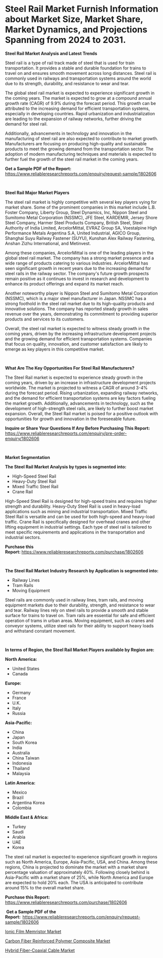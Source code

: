 <p><h1>Steel Rail Market Furnish Information about Market Size, Market Share, Market Dynamics, and Projections Spanning from 2024 to 2031.</h1></p><p><strong>Steel Rail Market Analysis and Latest Trends</strong></p>
<p><p>Steel rail is a type of rail track made of steel that is used for train transportation. It provides a stable and durable foundation for trains to travel on and ensures smooth movement across long distances. Steel rail is commonly used in railways and transportation systems around the world due to its strength, durability, and resistance to wear and tear.</p><p>The global steel rail market is expected to experience significant growth in the coming years. The market is expected to grow at a compound annual growth rate (CAGR) of 9.9% during the forecast period. This growth can be attributed to the increasing demand for efficient transportation systems, especially in developing countries. Rapid urbanization and industrialization are leading to the expansion of railway networks, further driving the demand for steel rail.</p><p>Additionally, advancements in technology and innovation in the manufacturing of steel rail are also expected to contribute to market growth. Manufacturers are focusing on producing high-quality and sustainable products to meet the growing demand from the transportation sector. The adoption of modern manufacturing techniques and materials is expected to further fuel the growth of the steel rail market in the coming years.</p></p>
<p><strong>Get a Sample PDF of the Report:&nbsp;</strong> <a href="https://www.reliableresearchreports.com/enquiry/request-sample/1802606">https://www.reliableresearchreports.com/enquiry/request-sample/1802606</a></p>
<p>&nbsp;</p>
<p><strong>Steel Rail Major Market Players</strong></p>
<p><p>The steel rail market is highly competitive with several key players vying for market share. Some of the prominent companies in this market include L.B. Foster Company, Liberty Group, Steel Dynamics, Inc, Nippon Steel and Sumitomo Metal Corporation (NSSMC), JFE Steel, KARDEMIR, Jersey Shore Steel Company, Harmer Steel Products Company, British Steel, Steel Authority of India Limited, ArcelorMittal, EVRAZ Group SA, Voestalpine High Performance Metals Argentina S.A, United Industrial, AGICO Group, Shanghai Suyu Railway Fastener (SUYU), Kunshan Alex Railway Fastening, Anshan Zizhu International, and Metinvest.</p><p>Among these companies, ArcelorMittal is one of the leading players in the global steel rail market. The company has a strong market presence and a wide range of products catering to various industries. ArcelorMittal has seen significant growth in recent years due to the increasing demand for steel rails in the railway sector. The company's future growth prospects remain positive as it continues to invest in research and development to enhance its product offerings and expand its market reach.</p><p>Another noteworthy player is Nippon Steel and Sumitomo Metal Corporation (NSSMC), which is a major steel manufacturer in Japan. NSSMC has a strong foothold in the steel rail market due to its high-quality products and innovative solutions. The company has reported steady growth in sales revenue over the years, demonstrating its commitment to providing superior products and services to its customers.</p><p>Overall, the steel rail market is expected to witness steady growth in the coming years, driven by the increasing infrastructure development projects and the growing demand for efficient transportation systems. Companies that focus on quality, innovation, and customer satisfaction are likely to emerge as key players in this competitive market.</p></p>
<p>&nbsp;</p>
<p><strong>What Are The Key Opportunities For Steel Rail Manufacturers?</strong></p>
<p><p>The Steel Rail market is expected to experience steady growth in the coming years, driven by an increase in infrastructure development projects worldwide. The market is projected to witness a CAGR of around 3-4% during the forecast period. Rising urbanization, expanding railway networks, and the demand for efficient transportation systems are key factors fueling the market growth. Additionally, advancements in technology, such as the development of high-strength steel rails, are likely to further boost market expansion. Overall, the Steel Rail market is poised for a positive outlook with opportunities for growth and innovation in the foreseeable future.</p></p>
<p><strong>Inquire or Share Your Questions If Any Before Purchasing This Report:</strong> <a href="https://www.reliableresearchreports.com/enquiry/pre-order-enquiry/1802606">https://www.reliableresearchreports.com/enquiry/pre-order-enquiry/1802606</a></p>
<p>&nbsp;</p>
<p><strong>Market Segmentation</strong></p>
<p><strong>The Steel Rail Market Analysis by types is segmented into:</strong></p>
<p><ul><li>High-Speed Steel Rail</li><li>Heavy-Duty Steel Rail</li><li>Mixed Traffic Steel Rail</li><li>Crane Rail</li></ul></p>
<p><p>High-Speed Steel Rail is designed for high-speed trains and requires higher strength and durability. Heavy-Duty Steel Rail is used in heavy-load applications such as mining and industrial transportation. Mixed Traffic Steel Rail is versatile and can be used for both high-speed and heavy-load traffic. Crane Rail is specifically designed for overhead cranes and other lifting equipment in industrial settings. Each type of steel rail is tailored to meet specific requirements and applications in the transportation and industrial sectors.</p></p>
<p><strong>Purchase this Report:&nbsp;</strong><a href="https://www.reliableresearchreports.com/purchase/1802606">https://www.reliableresearchreports.com/purchase/1802606</a></p>
<p>&nbsp;</p>
<p><strong>The Steel Rail Market Industry Research by Application is segmented into:</strong></p>
<p><ul><li>Railway Lines</li><li>Tram Rails</li><li>Moving Equipment</li></ul></p>
<p><p>Steel rails are commonly used in railway lines, tram rails, and moving equipment markets due to their durability, strength, and resistance to wear and tear. Railway lines rely on steel rails to provide a smooth and stable surface for trains to travel on. Tram rails are essential for safe and efficient operation of trams in urban areas. Moving equipment, such as cranes and conveyor systems, utilize steel rails for their ability to support heavy loads and withstand constant movement.</p></p>
<p>&nbsp;</p>
<p><strong>In terms of Region, the Steel Rail Market Players available by Region are:</strong></p>
<p>
    <p> <strong> North America: </strong>
        <ul>
            <li>United States</li>
            <li>Canada</li>
        </ul>
        </p> 
    <p> <strong> Europe: </strong>
        <ul>
            <li>Germany</li>
            <li>France</li>
            <li>U.K.</li>
            <li>Italy</li>
            <li>Russia</li>
        </ul>
        </p> 
    <p> <strong> Asia-Pacific: </strong>
        <ul>
            <li>China</li>
            <li>Japan</li>
            <li>South Korea</li>
            <li>India</li>
            <li>Australia</li>
            <li>China Taiwan</li>
            <li>Indonesia</li>
            <li>Thailand</li>
            <li>Malaysia</li>
        </ul>
        </p> 
    <p> <strong> Latin America: </strong>
        <ul>
            <li>Mexico</li>
            <li>Brazil</li>
            <li>Argentina Korea</li>
            <li>Colombia</li>
        </ul>
        </p> 
    <p> <strong> Middle East & Africa: </strong>
        <ul>
            <li>Turkey</li>
            <li>Saudi</li>
            <li>Arabia</li>
            <li>UAE</li>
            <li>Korea</li>
        </ul>
    </p>
    </p>
<p><p>The steel rail market is expected to experience significant growth in regions such as North America, Europe, Asia-Pacific, USA, and China. Among these regions, China is projected to dominate the market with a market share percentage valuation of approximately 40%. Following closely behind is Asia-Pacific with a market share of 25%, while North America and Europe are expected to hold 20% each. The USA is anticipated to contribute around 15% to the overall market share.</p></p>
<p><strong>Purchase this Report: </strong><a href="https://www.reliableresearchreports.com/purchase/1802606">https://www.reliableresearchreports.com/purchase/1802606</a></p>
<p>&nbsp;<strong>Get a Sample PDF of the Report:&nbsp;&nbsp;</strong><a href="https://www.reliableresearchreports.com/enquiry/request-sample/1802606">https://www.reliableresearchreports.com/enquiry/request-sample/1802606</a></p>
<p><strong></strong></p>
<p><p><a href="https://view.publitas.com/reportprime-1/ionic-film-memristor-market-size-market-share-and-global-market-analysis-report-2023-2030/">Ionic Film Memristor Market</a></p><p><a href="https://view.publitas.com/reportprime-1/global-carbon-fiber-reinforced-polymer-composite-market-size-and-market-trends-insights-and-projections-from-2023-to-2030/">Carbon Fiber Reinforced Polymer Composite Market</a></p><p><a href="https://view.publitas.com/reportprime-1/hybrid-fiber-coaxial-cable-market-a-comprehensive-report-of-its-market-share-growth-trends-2023-2030/">Hybrid Fiber-Coaxial Cable Market</a></p></p>